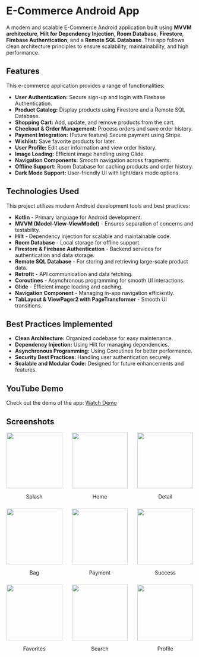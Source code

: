 # E-Commerce Android App

A modern and scalable E-Commerce Android application built using **MVVM architecture**, **Hilt for Dependency Injection**, **Room Database**, **Firestore**, **Firebase Authentication**, and a **Remote SQL Database**. This app follows clean architecture principles to ensure scalability, maintainability, and high performance.

## Features

This e-commerce application provides a range of functionalities:

- **User Authentication:** Secure sign-up and login with Firebase Authentication.
- **Product Catalog:** Display products using Firestore and a Remote SQL Database.
- **Shopping Cart:** Add, update, and remove products from the cart.
- **Checkout & Order Management:** Process orders and save order history.
- **Payment Integration:** (Future feature) Secure payment using Stripe.
- **Wishlist:** Save favorite products for later.
- **User Profile:** Edit user information and view order history.
- **Image Loading:** Efficient image handling using Glide.
- **Navigation Components:** Smooth navigation across fragments.
- **Offline Support:** Room Database for caching products and order history.
- **Dark Mode Support:** User-friendly UI with light/dark mode options.

## Technologies Used

This project utilizes modern Android development tools and best practices:

- **Kotlin** - Primary language for Android development.
- **MVVM (Model-View-ViewModel)** - Ensures separation of concerns and testability.
- **Hilt** - Dependency injection for scalable and maintainable code.
- **Room Database** - Local storage for offline support.
- **Firestore & Firebase Authentication** - Backend services for authentication and data storage.
- **Remote SQL Database** - For storing and retrieving large-scale product data.
- **Retrofit** - API communication and data fetching.
- **Coroutines** - Asynchronous programming for smooth UI interactions.
- **Glide** - Efficient image loading and caching.
- **Navigation Component** - Managing in-app navigation efficiently.
- **TabLayout & ViewPager2 with PageTransformer** - Smooth UI transitions.

## Best Practices Implemented

- **Clean Architecture:** Organized codebase for easy maintenance.
- **Dependency Injection:** Using Hilt for managing dependencies.
- **Asynchronous Programming:** Using Coroutines for better performance.
- **Security Best Practices:** Handling user authentication securely.
- **Scalable and Modular Code:** Designed for future enhancements and features.

## YouTube Demo

Check out the demo of the app: [Watch Demo](https://youtu.be/lxqeEpt1D5o?si=IUsclAQy-SeLqtP-)

## Screenshots
<div style="display: flex; flex-wrap: wrap; justify-content: space-between;">
  <div style="text-align: center; width: 30%; margin-bottom: 10px;">
    <img src="https://github.com/user-attachments/assets/1ef0130c-8564-43fe-a083-002d4b80a756" width="150">
    <p>Splash</p>
  </div>
  <div style="text-align: center; width: 30%; margin-bottom: 10px;">
    <img src="https://github.com/user-attachments/assets/e640a1d9-90f8-4390-af91-a9b741fe9b40" width="150">
    <p>Home</p>
  </div>
  <div style="text-align: center; width: 30%; margin-bottom: 10px;">
    <img src="https://github.com/user-attachments/assets/c2b207dd-2fff-4fdb-b763-02f707c1f529" width="150">
    <p>Detail</p>
  </div>
</div>

<div style="display: flex; flex-wrap: wrap; justify-content: space-between;">
  <div style="text-align: center; width: 30%; margin-bottom: 10px;">
    <img src="https://github.com/user-attachments/assets/7a9940e1-a724-4336-9d64-b0067a9e6df6" width="150">
    <p>Bag</p>
  </div>
  <div style="text-align: center; width: 30%; margin-bottom: 10px;">
    <img src="https://github.com/user-attachments/assets/b46c342a-9993-4708-8f58-e81b7467c0ed" width="150">
    <p>Payment</p>
  </div>
  <div style="text-align: center; width: 30%; margin-bottom: 10px;">
    <img src="https://github.com/user-attachments/assets/8bdd1cc0-5141-4f53-a95f-14ee69ee8ccc" width="150">
    <p>Success</p>
  </div>
</div>

<div style="display: flex; flex-wrap: wrap; justify-content: space-between;">
  <div style="text-align: center; width: 30%; margin-bottom: 10px;">
    <img src="https://github.com/user-attachments/assets/28ce965a-d617-4c2d-8c1e-da8b662b1ea4" width="150">
    <p>Favorites</p>
  </div>
  <div style="text-align: center; width: 30%; margin-bottom: 10px;">
    <img src="https://github.com/user-attachments/assets/4bfd0c79-c444-4563-b7c9-4830179e53e8" width="150">
    <p>Search</p>
  </div>
  <div style="text-align: center; width: 30%; margin-bottom: 10px;">
    <img src="https://github.com/user-attachments/assets/83fac547-c5d6-4b17-af52-81932ad331f6" width="150">
    <p>Profile</p>
  </div>
</div>
